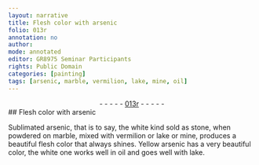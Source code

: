 ```yaml
---
layout: narrative
title: Flesh color with arsenic
folio: 013r
annotation: no
author:
mode: annotated
editor: GR8975 Seminar Participants
rights: Public Domain
categories: [painting]
tags: [arsenic, marble, vermilion, lake, mine, oil]
---
```


 <div class="folio" align="center">- - - - - <a href="http://gallica.bnf.fr/ark:/12148/btv1b10500001g/f31.image" target="_blank">013r</a> - - - - - </div>  <span class="activity"></span> 
## <span class="color">Flesh color</span> with <span class="material">arsenic</span>

 
<span class="material_format">Sublimated <span class="material">arsenic</span></span>, that is to say, the <span class="color">white</span> kind sold as <span class="material_format">stone</span>, when <span class="material_format">powdered</span> on <span class="tool"><span class="material">marble</span></span>, mixed with <span class="material">vermilion</span> or <span class="material">lake</span> or <span class="material">mine</span>, produces a beautiful <span class="color">flesh color</span> that always shines. <span class="material_format"><span class="color">Yellow</span> <span class="material">arsenic</span></span> has a very beautiful color, the <span class="color">white</span> one works well in <span class="material">oil</span> and goes well with lake.
 